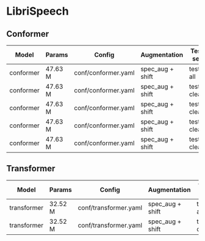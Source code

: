 # LibriSpeech

## Conformer

| Model | Params | Config | Augmentation| Test set | Decode method | Loss | WER |  
| --- | --- | --- | --- | --- | --- | --- | --- |
| conformer | 47.63 M | conf/conformer.yaml | spec_aug + shift | test-all | attention | 6.35 | 0.057117 |  
| conformer | 47.63 M | conf/conformer.yaml | spec_aug + shift | test-clean | attention | 6.35 | 0.030162 |  
| conformer | 47.63 M | conf/conformer.yaml | spec_aug + shift | test-clean | ctc_greedy_search | 6.35 | 0.037910 |  
| conformer | 47.63 M | conf/conformer.yaml | spec_aug + shift | test-clean | ctc_prefix_beam_search | 6.35 | 0.037761 |  
| conformer | 47.63 M | conf/conformer.yaml | spec_aug + shift | test-clean | attention_rescoring | 6.35 | 0.032115 |  

## Transformer

| Model | Params | Config | Augmentation| Test set | Decode method | Loss | WER |  
| --- | --- | --- | --- | --- | --- | --- | --- |
| transformer | 32.52 M | conf/transformer.yaml | spec_aug + shift | test-all | attention | 6.98 | 0.066500 |  
| transformer | 32.52 M | conf/transformer.yaml | spec_aug + shift | test-clean | attention | 6.98 | 0.036 |  
